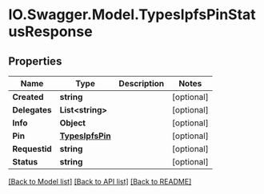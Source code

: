 # IO.Swagger.Model.TypesIpfsPinStatusResponse
## Properties

Name | Type | Description | Notes
------------ | ------------- | ------------- | -------------
**Created** | **string** |  | [optional] 
**Delegates** | **List&lt;string&gt;** |  | [optional] 
**Info** | **Object** |  | [optional] 
**Pin** | [**TypesIpfsPin**](TypesIpfsPin.md) |  | [optional] 
**Requestid** | **string** |  | [optional] 
**Status** | **string** |  | [optional] 

[[Back to Model list]](../README.md#documentation-for-models) [[Back to API list]](../README.md#documentation-for-api-endpoints) [[Back to README]](../README.md)

